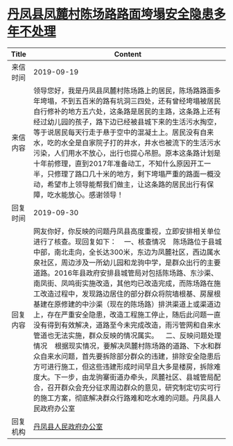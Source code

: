 # <a href="http://www.shangluo.gov.cn/zmhd/ldxxxx.jsp?urltype=leadermail.LeaderMailContentUrl&wbtreeid=1112&leadermailid=5458">丹凤县凤麓村陈场路路面垮塌安全隐患多年不处理</a>
| Title |                                                                                                                                                                                                                                             Content                                                                                                                                                                                                                                             |
|:-----:|-------------------------------------------------------------------------------------------------------------------------------------------------------------------------------------------------------------------------------------------------------------------------------------------------------------------------------------------------------------------------------------------------------------------------------------------------------------------------------------------------|
| 来信时间  | 2019-09-19                                                                                                                                                                                                                                                                                                                                                                                                                                                                                      |
| 来信内容  | 领导您好，我是丹凤县凤麓村陈场路上的居民，陈场路路面多年垮塌，不到五百米的路有坑洞三四处，还有曾经垮塌被居民自行修补的地方五六处，这条路是居民的主路，这条路上还有经过幼儿园的孩子，路下边已经被县城下来的生活污水掏空，等于说居民每天行走于悬于空中的混凝土上。居民没有自来水，吃的水全是自家院子打的井水，井水也被流下的生活污水污染，人们用水不放心，出行也提心吊胆。原本这条路计划是十年前修理，直到2017年准备动工，不知什么原因开工一半，只修理了路口几十米的地方，剩下垮塌严重的路面一概没动，希望市上领导能帮我们做主，让这条路的居民出行有保障，吃水能放心。感谢领导！                                                                                                                                                                                                       |
| 回复时间  | 2019-09-30                                                                                                                                                                                                                                                                                                                                                                                                                                                                                      |
| 回复内容  | 网友你好，你反映的问题丹凤县高度重视，立即安排相关单位进行了核查。现回复如下：    一、核查情况    陈场路位于县城中部，南北走向，全长达300米，东边为凤麓社区，西边属水泉社区，周边涉及一所幼儿园和龙驹中学，是群众出行的主要道路。2016年县政府安排县城管局对包括陈场路、东沙渠、南凤街、凤鸣街实施改造，其他均已改造完成，而陈场路在施工改造过程中，发现路边居住的部分群众将院墙根基、房屋根基建在原修建的中沙渠（现在的陈场路）排洪渠道上或渠道边上，存在严重安全隐患，改造工程施工停止，随后此问题一直没有得到有效解决，道路至今未完成改造，雨污管网和自来水管道也无法实施，群众反映的情况属实。    二、反映问题处理情况    根据现实情况，要解决凤麓村陈场路的道路、下水和群众自来水问题，首先要拆除部分群众的违建，排除安全隐患后方可进行施工，但这些违建形成时间早且大多是楼房，拆除难度大。下一步，由龙驹寨街道办牵头，凤麓社区、县城管局配合，召开群众会充分征求周边群众的意见，研究制定切实可行的施工方案，彻底解决群众行路难和吃水难的问题。丹凤县人民政府办公室 |
| 回复机构  | <a href="../../categories/agencies/丹凤县人民政府办公室.md">丹凤县人民政府办公室</a>                                                                                                                                                                                                                                                                                                                                                                                                                                |